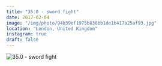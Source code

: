 ```yaml
---
title: "35.0 - sword fight"
date: 2017-02-04
image: "/img/photo/94b39ef1975b836bb1de1b417a25af93.jpg"
location: "London, United Kingdom"
instagram: true
draft: false
---
```


![35.0 - sword fight](/img/photo/94b39ef1975b836bb1de1b417a25af93.jpg)
